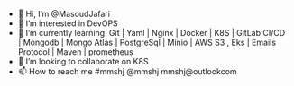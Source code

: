 - 👋 Hi, I’m @MasoudJafari
- 👀 I’m interested in DevOPS
- 🌱 I’m currently learning: Git | Yaml | Nginx | Docker | K8S | GitLab  CI/CD | Mongodb | Mongo Atlas | PostgreSql | Minio | AWS  S3 , Eks | Emails Protocol | Maven | prometheus
- 💞️ I’m looking to collaborate on K8S
- 📫 How to reach me #mmshj  @mmshj  mmshj@outlookcom

<!---
iam-MJ/iam-MJ is a ✨ special ✨ repository because its `README.md` (this file) appears on your GitHub profile.
You can click the Preview link to take a look at your changes.
--->
